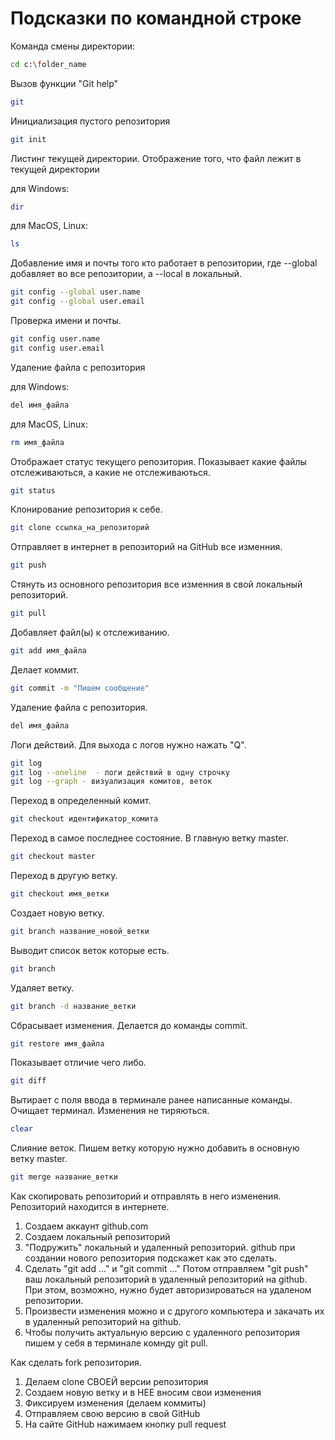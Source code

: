# Подсказки по командной строке 

Команда смены директории:
```sh
cd c:\folder_name
```
Вызов функции "Git help"
```sh
git
```
Инициализация пустого репозитория
```sh
git init
```

Листинг текущей директории. Отображение того, что файл лежит в текущей директории

для Windows:
```sh
dir
```
для MacOS, Linux: 
```sh
ls
```
Добавление имя и почты того кто работает в репозитории, где --global добавляет во все репозитории, а --local в локальный. 
```sh
git config --global user.name
git config --global user.email
```
Проверка имени и почты. 
```sh
git config user.name
git config user.email
```

Удаление файла с репозитория

для Windows:
```sh 
del имя_файла
```
для MacOS, Linux: 
```sh
rm имя_файла
```

Отображает статус текущего репозитория. Показывает какие файлы отслеживаються, а какие не отслеживаються.
```sh
git status
```
Клонирование репозитория к себе.
```sh
git clone ссылка_на_репозиторий
```

Отправляет в интернет в репозиторий на GitHub все изменния.
```sh
git push
```

Стянуть из основного репозитория все изменния в свой локальный репозиторий.
```sh
git pull
```

Добавляет файл(ы) к отслеживанию.
```sh
git add имя_файла
```

Делает коммит.
```sh
git commit -m "Пишем сообщение"
```

Удаление файла с репозитория.
```sh
del имя_файла
```

Логи действий. Для выхода с логов нужно нажать "Q".
```sh
git log
git log --oneline  - логи действий в одну строчку
git log --graph - визуализация комитов, веток
```

Переход в определенный комит.
```sh
git checkout идентификатор_комита
```

Переход в самое последнее состояние. В главную ветку master.
```sh
git checkout master
```

Переход в другую ветку.
```sh
git checkout имя_ветки
```

Создает новую ветку.
```sh
git branch название_новой_ветки
```

Выводит список веток которые есть.
```sh
git branch
```

Удаляет ветку.
```sh
git branch -d название_ветки
```

Сбрасывает изменения. Делается до команды commit.
```sh
git restore имя_файла
```

Показывает отличие чего либо.
```sh
git diff
```

Вытирает с поля ввода в терминале ранее написанные команды. Очищает терминал. Изменения не тиряються.
```sh
clear
```

Слияние веток. Пишем ветку которую нужно добавить в основную ветку master. 
```sh
git merge название_ветки
```
Как скопировать репозиторий и отправлять в него изменения. Репозиторий находится в интернете.
1. Создаем аккаунт github.com 
2. Создаем локальный репозиторий
3. "Подружить" локальный и удаленный репозиторий. github при создании нового репозитория подскажет как это сделать.
4. Сделать "git add ..." и "git commit ..." Потом отправляем "git push" ваш локальный репозиторий в удаленный репозиторий на github. При этом, возможно, нужно будет авторизироваться на удаленом репозитории.
5. Произвести изменения можно и с другого компьютера и закачать их в удаленный репозиторий на github.
6. Чтобы получить актуальную версию с удаленного репозитория пишем у себя в терминале комнду git pull.

Как сделать fork репозитория.

1. Делаем clone СВОЕЙ версии репозитория
2. Создаем новую ветку и в НЕЕ вносим свои изменения
3. Фиксируем изменения (делаем коммиты)
4. Отправляем свою версию в свой GitHub
5. На сайте GitHub нажимаем кнопку pull request 
